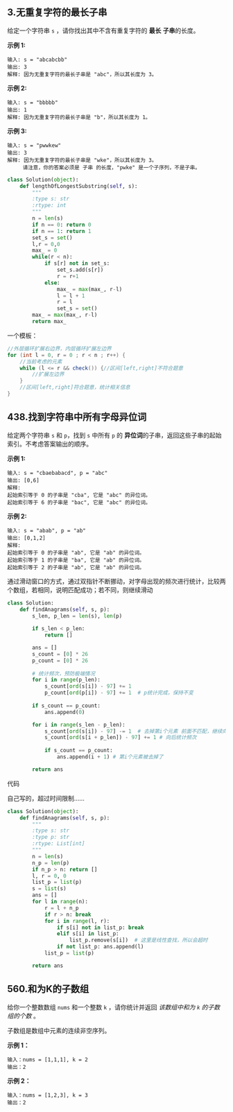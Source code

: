 ## 3.无重复字符的最长子串

给定一个字符串 `s` ，请你找出其中不含有重复字符的 **最长** **子串**的长度。

 

**示例 1:**

```
输入: s = "abcabcbb"
输出: 3 
解释: 因为无重复字符的最长子串是 "abc"，所以其长度为 3。
```

**示例 2:**

```
输入: s = "bbbbb"
输出: 1
解释: 因为无重复字符的最长子串是 "b"，所以其长度为 1。
```

**示例 3:**

```
输入: s = "pwwkew"
输出: 3
解释: 因为无重复字符的最长子串是 "wke"，所以其长度为 3。
     请注意，你的答案必须是 子串 的长度，"pwke" 是一个子序列，不是子串。
```







```python
class Solution(object):
    def lengthOfLongestSubstring(self, s):
        """
        :type s: str
        :rtype: int
        """
        n = len(s)
        if n == 0: return 0
        if n == 1: return 1
        set_s = set()
        l,r = 0,0
        max_ = 0
        while(r < n):
            if s[r] not in set_s: 
                set_s.add(s[r])
                r = r+1
            else:
                max_ = max(max_, r-l)
                l = l + 1
                r = l
                set_s = set()
        max_ = max(max_, r-l)
        return max_           
```



一个模板：

```java
//外层循环扩展右边界，内层循环扩展左边界
for (int l = 0, r = 0 ; r < n ; r++) {
	//当前考虑的元素
	while (l <= r && check()) {//区间[left,right]不符合题意
        //扩展左边界
    }
    //区间[left,right]符合题意，统计相关信息
}
```



## 438.找到字符串中所有字母异位词

给定两个字符串 `s` 和 `p`，找到 `s` 中所有 `p` 的 **异位词**的子串，返回这些子串的起始索引。不考虑答案输出的顺序。

**示例 1:**

```
输入: s = "cbaebabacd", p = "abc"
输出: [0,6]
解释:
起始索引等于 0 的子串是 "cba", 它是 "abc" 的异位词。
起始索引等于 6 的子串是 "bac", 它是 "abc" 的异位词。
```

 **示例 2:**

```
输入: s = "abab", p = "ab"
输出: [0,1,2]
解释:
起始索引等于 0 的子串是 "ab", 它是 "ab" 的异位词。
起始索引等于 1 的子串是 "ba", 它是 "ab" 的异位词。
起始索引等于 2 的子串是 "ab", 它是 "ab" 的异位词。
```



通过滑动窗口的方式，通过双指针不断挪动，对字母出现的频次进行统计，比较两个数组，若相同，说明匹配成功；若不同，则继续滑动

```python
class Solution:
    def findAnagrams(self, s, p):
        s_len, p_len = len(s), len(p)
        
        if s_len < p_len:
            return []

        ans = []
        s_count = [0] * 26
        p_count = [0] * 26
        
        # 统计频次，预防极端情况
        for i in range(p_len):
            s_count[ord(s[i]) - 97] += 1
            p_count[ord(p[i]) - 97] += 1  # p统计完成，保持不变
		
        if s_count == p_count:
            ans.append(0)

        for i in range(s_len - p_len):
            s_count[ord(s[i]) - 97] -= 1  # 去掉第i个元素 前面不匹配，继续向后移动
            s_count[ord(s[i + p_len]) - 97] += 1 # 向后统计频次
            
            if s_count == p_count:
                ans.append(i + 1) # 第i个元素被去掉了

        return ans
```

代码

自己写的，超过时间限制……

```python
class Solution(object):
    def findAnagrams(self, s, p):
        """
        :type s: str
        :type p: str
        :rtype: List[int]
        """
        n = len(s)
        n_p = len(p)
        if n_p > n: return []
        l, r = 0, 0
        list_p = list(p)
        s = list(s)
        ans = []
        for l in range(n):
            r = l + n_p
            if r > n: break
            for i in range(l, r):
                if s[i] not in list_p: break
                elif s[i] in list_p:
                    list_p.remove(s[i])  # 这里是线性查找，所以会超时
                if not list_p: ans.append(l)
            list_p = list(p)

        return ans
```



## 560.和为K的子数组

给你一个整数数组 `nums` 和一个整数 `k` ，请你统计并返回 *该数组中和为 `k` 的子数组的个数* 。

子数组是数组中元素的连续非空序列。

**示例 1：**

```
输入：nums = [1,1,1], k = 2
输出：2
```

**示例 2：**

```
输入：nums = [1,2,3], k = 3
输出：2
```

